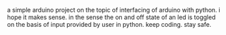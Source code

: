 a simple arduino project on the topic of interfacing of arduino with python. i hope it makes sense. 
in the sense the on and off state of an led is toggled on the basis of input provided by user in python. 
keep coding. stay safe. 
